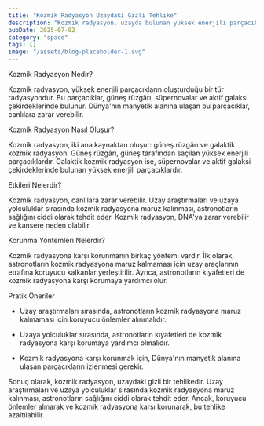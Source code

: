 ```yaml
---
title: "Kozmik Radyasyon Uzaydaki Gizli Tehlike"
description: "Kozmik radyasyon, uzayda bulunan yüksek enerjili parçacıkların oluşturduğu bir tür radyasyondur. Bu radyasyon, Dünyanın manyetik alanını geçer ve canlılara zarar verebilir. Uzay araştırmaları ve uz..."
pubDate: 2025-07-02
category: "space"
tags: []
image: "/assets/blog-placeholder-1.svg"
---
```


Kozmik Radyasyon Nedir?

Kozmik radyasyon, yüksek enerjili parçacıkların oluşturduğu bir tür radyasyondur. Bu parçacıklar, güneş rüzgârı, süpernovalar ve aktif galaksi çekirdeklerinde bulunur. Dünya'nın manyetik alanına ulaşan bu parçacıklar, canlılara zarar verebilir.

Kozmik Radyasyon Nasıl Oluşur?

Kozmik radyasyon, iki ana kaynaktan oluşur: güneş rüzgârı ve galaktik kozmik radyasyon. Güneş rüzgârı, güneş tarafından saçılan yüksek enerjili parçacıklardır. Galaktik kozmik radyasyon ise, süpernovalar ve aktif galaksi çekirdeklerinde bulunan yüksek enerjili parçacıklardır.

Etkileri Nelerdir?

Kozmik radyasyon, canlılara zarar verebilir. Uzay araştırmaları ve uzaya yolculuklar sırasında kozmik radyasyona maruz kalınması, astronotların sağlığını ciddi olarak tehdit eder. Kozmik radyasyon, DNA'ya zarar verebilir ve kansere neden olabilir.

Korunma Yöntemleri Nelerdir?

Kozmik radyasyona karşı korunmanın birkaç yöntemi vardır. İlk olarak, astronotların kozmik radyasyona maruz kalmaması için uzay araçlarının etrafına koruyucu kalkanlar yerleştirilir. Ayrıca, astronotların kıyafetleri de kozmik radyasyona karşı korumaya yardımcı olur.

Pratik Öneriler

* Uzay araştırmaları sırasında, astronotların kozmik radyasyona maruz kalmaması için koruyucu önlemler alınmalıdır.

* Uzaya yolculuklar sırasında, astronotların kıyafetleri de kozmik radyasyona karşı korumaya yardımcı olmalıdır.

* Kozmik radyasyona karşı korunmak için, Dünya'nın manyetik alanına ulaşan parçacıkların izlenmesi gerekir.

Sonuç olarak, kozmik radyasyon, uzaydaki gizli bir tehlikedir. Uzay araştırmaları ve uzaya yolculuklar sırasında kozmik radyasyona maruz kalınması, astronotların sağlığını ciddi olarak tehdit eder. Ancak, koruyucu önlemler alınarak ve kozmik radyasyona karşı korunarak, bu tehlike azaltılabilir.